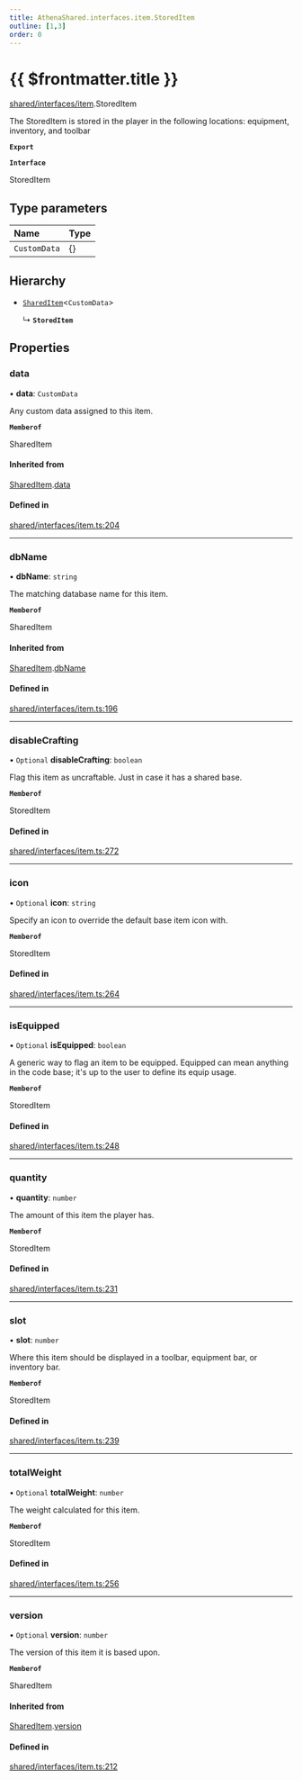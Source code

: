 ```yaml
---
title: AthenaShared.interfaces.item.StoredItem
outline: [1,3]
order: 0
---
```


# {{ $frontmatter.title }}


[shared/interfaces/item](../modules/shared_interfaces_item.md).StoredItem

The StoredItem is stored in the player in the following locations:
equipment, inventory, and toolbar

**`Export`**

**`Interface`**

StoredItem

## Type parameters

| Name | Type |
| :------ | :------ |
| `CustomData` | {} |

## Hierarchy

- [`SharedItem`](shared_interfaces_item_SharedItem.md)<`CustomData`\>

  ↳ **`StoredItem`**

## Properties

### data

• **data**: `CustomData`

Any custom data assigned to this item.

**`Memberof`**

SharedItem

#### Inherited from

[SharedItem](shared_interfaces_item_SharedItem.md).[data](shared_interfaces_item_SharedItem.md#data)

#### Defined in

[shared/interfaces/item.ts:204](https://github.com/Stuyk/altv-athena/blob/552012ca4/src/core/shared/interfaces/item.ts#L204)

___

### dbName

• **dbName**: `string`

The matching database name for this item.

**`Memberof`**

SharedItem

#### Inherited from

[SharedItem](shared_interfaces_item_SharedItem.md).[dbName](shared_interfaces_item_SharedItem.md#dbName)

#### Defined in

[shared/interfaces/item.ts:196](https://github.com/Stuyk/altv-athena/blob/552012ca4/src/core/shared/interfaces/item.ts#L196)

___

### disableCrafting

• `Optional` **disableCrafting**: `boolean`

Flag this item as uncraftable. Just in case it has a shared base.

**`Memberof`**

StoredItem

#### Defined in

[shared/interfaces/item.ts:272](https://github.com/Stuyk/altv-athena/blob/552012ca4/src/core/shared/interfaces/item.ts#L272)

___

### icon

• `Optional` **icon**: `string`

Specify an icon to override the default base item icon with.

**`Memberof`**

StoredItem

#### Defined in

[shared/interfaces/item.ts:264](https://github.com/Stuyk/altv-athena/blob/552012ca4/src/core/shared/interfaces/item.ts#L264)

___

### isEquipped

• `Optional` **isEquipped**: `boolean`

A generic way to flag an item to be equipped.
Equipped can mean anything in the code base; it's up to the user to define its equip usage.

**`Memberof`**

StoredItem

#### Defined in

[shared/interfaces/item.ts:248](https://github.com/Stuyk/altv-athena/blob/552012ca4/src/core/shared/interfaces/item.ts#L248)

___

### quantity

• **quantity**: `number`

The amount of this item the player has.

**`Memberof`**

StoredItem

#### Defined in

[shared/interfaces/item.ts:231](https://github.com/Stuyk/altv-athena/blob/552012ca4/src/core/shared/interfaces/item.ts#L231)

___

### slot

• **slot**: `number`

Where this item should be displayed in a toolbar, equipment bar, or inventory bar.

**`Memberof`**

StoredItem

#### Defined in

[shared/interfaces/item.ts:239](https://github.com/Stuyk/altv-athena/blob/552012ca4/src/core/shared/interfaces/item.ts#L239)

___

### totalWeight

• `Optional` **totalWeight**: `number`

The weight calculated for this item.

**`Memberof`**

StoredItem

#### Defined in

[shared/interfaces/item.ts:256](https://github.com/Stuyk/altv-athena/blob/552012ca4/src/core/shared/interfaces/item.ts#L256)

___

### version

• `Optional` **version**: `number`

The version of this item it is based upon.

**`Memberof`**

SharedItem

#### Inherited from

[SharedItem](shared_interfaces_item_SharedItem.md).[version](shared_interfaces_item_SharedItem.md#version)

#### Defined in

[shared/interfaces/item.ts:212](https://github.com/Stuyk/altv-athena/blob/552012ca4/src/core/shared/interfaces/item.ts#L212)
